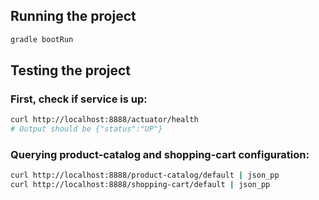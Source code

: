 ## Running the project

```sh
gradle bootRun
```

## Testing the project

### First, check if service is up:

```sh
curl http://localhost:8888/actuator/health
# Output should be {"status":"UP"}
```

### Querying product-catalog and shopping-cart configuration:

```sh
curl http://localhost:8888/product-catalog/default | json_pp
curl http://localhost:8888/shopping-cart/default | json_pp
```
